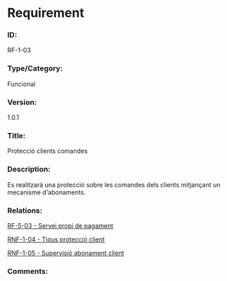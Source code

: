 # Requirement

### ID:
RF-1-03

### Type/Category:
Funcional

### Version:
1.0.1

### Title:
Protecció clients comandes

### Description:
Es realitzará una protecció sobre les comandes dels clients mitjançant un mecanisme d'abonaments.

### Relations:
[RF-5-03 - Servei propi de pagament](../tecnics/RF-5-03.md)

[RNF-1-04 - Tipus protecció client](./RNF-1-04.md)

[RNF-1-05 - Supervisió abonament client](./RNF-1-05.md)

### Comments: